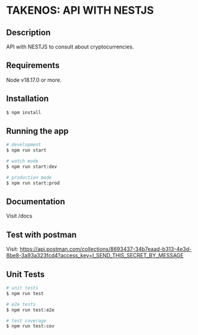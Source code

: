 # TAKENOS: API WITH NESTJS

## Description

API with NESTJS to consult about cryptocurrencies.

## Requirements
Node v18.17.0 or more.

## Installation

```bash
$ npm install
```

## Running the app

```bash
# development
$ npm run start

# watch mode
$ npm run start:dev

# production mode
$ npm run start:prod
```

## Documentation
Visit /docs

## Test with postman

Visit: https://api.postman.com/collections/8693437-34b7eaad-b313-4e3d-8be8-3a93a323fcd4?access_key=I_SEND_THIS_SECRET_BY_MESSAGE


## Unit Tests

```bash
# unit tests
$ npm run test

# e2e tests
$ npm run test:e2e

# test coverage
$ npm run test:cov
```
